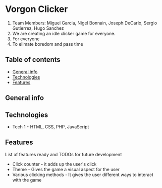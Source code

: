 # Vorgon Clicker
> 
1. Team Members: Miguel Garcia, Nigel Bonnain, Joseph DeCarlo, Sergio Gutierrez, Hugo Sanchez
2. We are creating an idle clicker game for everyone.
3. For everyone
4. To elimate boredom and pass time

## Table of contents
* [General info](#general-info)
* [Technologies](#technologies)
* [Features](#features)

## General info


## Technologies
* Tech 1 - HTML, CSS, PHP, JavaScript


## Features
List of features ready and TODOs for future development
* Click counter - it adds up the user's click
* Theme - Gives the game a visual aspect for the user
* Various clicking methods - It gives the user different ways to interact with the game

